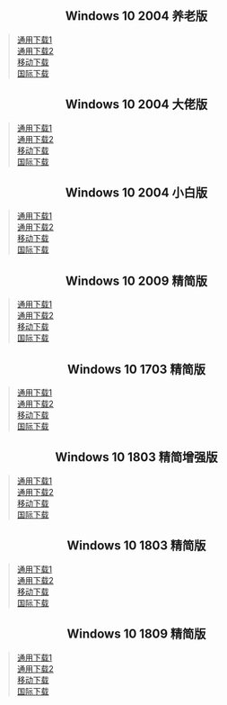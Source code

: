 ## <center>Windows 10 2004 养老版</center>
>[通用下载1](https://download1.fuibafuyu.top/d/123/System/Windows/Lite/Win10-2004-YangLao-210919.iso "nya~")<br>
>[通用下载2](https://download.fuibafuyu.top/Ali/System/Windows/Lite/Win10-2004-YangLao-210919.iso "nya~")<br>
>[移动下载](https://download1.fuibafuyu.top/d/139/System/Windows/Lite/Win10-2004-YangLao-210919.iso "nya~")<br>
>[国际下载](https://download.fuibafuyu.top/OD/System/Windows/Lite/Win10-2004-YangLao-210919.iso "nya~")

## <center>Windows 10 2004 大佬版</center>
>[通用下载1](https://download1.fuibafuyu.top/d/123/System/Windows/Lite/Win10-2004-LAO-ALPHA210120.iso "nya~")<br>
>[通用下载2](https://download.fuibafuyu.top/Ali/System/Windows/Lite/Win10-2004-LAO-ALPHA210120.iso "nya~")<br>
>[移动下载](https://download1.fuibafuyu.top/d/139/System/Windows/Lite/Win10-2004-LAO-ALPHA210120.iso "nya~")<br>
>[国际下载](https://download.fuibafuyu.top/OD/System/Windows/Lite/Win10-2004-LAO-ALPHA210120.iso "nya~")

## <center>Windows 10 2004 小白版</center>
>[通用下载1](https://download1.fuibafuyu.top/d/123/System/Windows/Lite/Win10-2004-BAI-ALPHA210120.iso "nya~")<br>
>[通用下载2](https://download.fuibafuyu.top/Ali/System/Windows/Lite/Win10-2004-BAI-ALPHA210120.iso "nya~")<br>
>[移动下载](https://download1.fuibafuyu.top/d/139/System/Windows/Lite/Win10-2004-BAI-ALPHA210120.iso "nya~")<br>
>[国际下载](https://download.fuibafuyu.top/OD/System/Windows/Lite/Win10-2004-BAI-ALPHA210120.iso "nya~")

## <center>Windows 10 2009 精简版</center>
>[通用下载1](https://download1.fuibafuyu.top/d/123/System/Windows/Lite/Win10-2009-Lite-ALPHA210320.iso "nya~")<br>
>[通用下载2](https://download.fuibafuyu.top/Ali/System/Windows/Lite/Win10-2009-Lite-ALPHA210320.iso "nya~")<br>
>[移动下载](https://download1.fuibafuyu.top/d/139/System/Windows/Lite/Win10-2009-Lite-ALPHA210320.iso "nya~")<br>
>[国际下载](https://download.fuibafuyu.top/OD/System/Windows/Lite/Win10-2009-Lite-ALPHA210320.iso "nya~")

## <center>Windows 10 1703 精简版</center>
>[通用下载1](https://download1.fuibafuyu.top/d/123/System/Windows/Lite/Win10-1703-Lite-ALPHA210206.iso "nya~")<br>
>[通用下载2](https://download.fuibafuyu.top/Ali/System/Windows/Lite/Win10-1703-Lite-ALPHA210206.iso "nya~")<br>
>[移动下载](https://download1.fuibafuyu.top/d/139/System/Windows/Lite/Win10-1703-Lite-ALPHA210206.iso "nya~")<br>
>[国际下载](https://download.fuibafuyu.top/OD/System/Windows/Lite/Win10-1703-Lite-ALPHA210206.iso "nya~")

## <center>Windows 10 1803 精简增强版</center>
>[通用下载1](https://download1.fuibafuyu.top/d/123/System/Windows/Lite/Win10-1803-Plus-ALPHA210208.iso "nya~")<br>
>[通用下载2](https://download.fuibafuyu.top/Ali/System/Windows/Lite/Win10-1803-Plus-ALPHA210208.iso "nya~")<br>
>[移动下载](https://download1.fuibafuyu.top/d/139/System/Windows/Lite/Win10-1803-Plus-ALPHA210208.iso "nya~")<br>
>[国际下载](https://download.fuibafuyu.top/OD/System/Windows/Lite/Win10-1803-Plus-ALPHA210208.iso "nya~")

## <center>Windows 10 1803 精简版</center>
>[通用下载1](https://download1.fuibafuyu.top/d/123/System/Windows/Lite/Win10-1803-Lite-ALPHA210208.iso "nya~")<br>
>[通用下载2](https://download.fuibafuyu.top/Ali/System/Windows/Lite/Win10-1803-Lite-ALPHA210208.iso "nya~")<br>
>[移动下载](https://download1.fuibafuyu.top/d/139/System/Windows/Lite/Win10-1803-Lite-ALPHA210208.iso "nya~")<br>
>[国际下载](https://download.fuibafuyu.top/OD/System/Windows/Lite/Win10-1803-Lite-ALPHA210208.iso "nya~")

## <center>Windows 10 1809 精简版</center>
>[通用下载1](https://download1.fuibafuyu.top/d/123/System/Windows/Lite/Win10-1809-Lite-ALPHA210311.iso "nya~")<br>
>[通用下载2](https://download.fuibafuyu.top/Ali/System/Windows/Lite/Win10-1809-Lite-ALPHA210311.iso "nya~")<br>
>[移动下载](https://download1.fuibafuyu.top/d/139/System/Windows/Lite/Win10-1809-Lite-ALPHA210311.iso "nya~")<br>
>[国际下载](https://download.fuibafuyu.top/OD/System/Windows/Lite/Win10-1809-Lite-ALPHA210311.iso "nya~")
